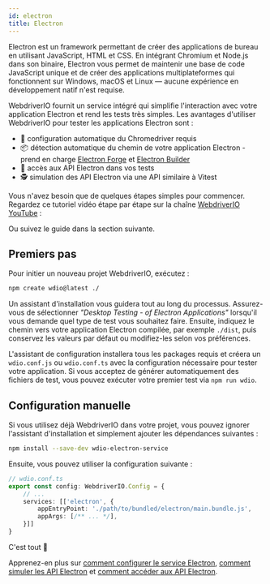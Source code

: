 ```yaml
---
id: electron
title: Electron
---
```


Electron est un framework permettant de créer des applications de bureau en utilisant JavaScript, HTML et CSS. En intégrant Chromium et Node.js dans son binaire, Electron vous permet de maintenir une base de code JavaScript unique et de créer des applications multiplateformes qui fonctionnent sur Windows, macOS et Linux — aucune expérience en développement natif n'est requise.

WebdriverIO fournit un service intégré qui simplifie l'interaction avec votre application Electron et rend les tests très simples. Les avantages d'utiliser WebdriverIO pour tester les applications Electron sont :

- 🚗 configuration automatique du Chromedriver requis
- 📦 détection automatique du chemin de votre application Electron - prend en charge [Electron Forge](https://www.electronforge.io/) et [Electron Builder](https://www.electron.build/)
- 🧩 accès aux API Electron dans vos tests
- 🕵️ simulation des API Electron via une API similaire à Vitest

Vous n'avez besoin que de quelques étapes simples pour commencer. Regardez ce tutoriel vidéo étape par étape sur la chaîne [WebdriverIO YouTube](https://www.youtube.com/@webdriverio) :

<LiteYouTubeEmbed
    id="iQNxTdWedk0"
    title="Getting Started with ElectronJS Testing in WebdriverIO"
/>

Ou suivez le guide dans la section suivante.

## Premiers pas

Pour initier un nouveau projet WebdriverIO, exécutez :

```sh
npm create wdio@latest ./
```

Un assistant d'installation vous guidera tout au long du processus. Assurez-vous de sélectionner _"Desktop Testing - of Electron Applications"_ lorsqu'il vous demande quel type de test vous souhaitez faire. Ensuite, indiquez le chemin vers votre application Electron compilée, par exemple `./dist`, puis conservez les valeurs par défaut ou modifiez-les selon vos préférences.

L'assistant de configuration installera tous les packages requis et créera un `wdio.conf.js` ou `wdio.conf.ts` avec la configuration nécessaire pour tester votre application. Si vous acceptez de générer automatiquement des fichiers de test, vous pouvez exécuter votre premier test via `npm run wdio`.

## Configuration manuelle

Si vous utilisez déjà WebdriverIO dans votre projet, vous pouvez ignorer l'assistant d'installation et simplement ajouter les dépendances suivantes :

```sh
npm install --save-dev wdio-electron-service
```

Ensuite, vous pouvez utiliser la configuration suivante :

```ts
// wdio.conf.ts
export const config: WebdriverIO.Config = {
    // ...
    services: [['electron', {
        appEntryPoint: './path/to/bundled/electron/main.bundle.js',
        appArgs: [/** ... */],
    }]]
}
```

C'est tout 🎉

Apprenez-en plus sur [comment configurer le service Electron](/docs/desktop-testing/electron/configuration), [comment simuler les API Electron](/docs/desktop-testing/electron/mocking) et [comment accéder aux API Electron](/docs/desktop-testing/electron/api).
